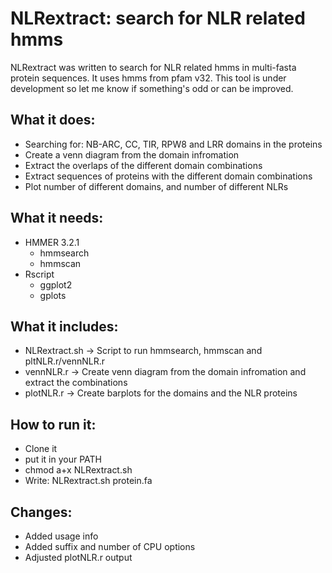 # NLRextract: search for NLR related hmms

NLRextract was written to search for NLR related hmms in multi-fasta protein
sequences. It uses hmms from pfam v32. This tool is under development so let me know if something's odd or can be improved.

## What it does:

- Searching for: NB-ARC, CC, TIR, RPW8 and LRR domains in the proteins
- Create a venn diagram from the domain infromation
- Extract the overlaps of the different domain combinations
- Extract sequences of proteins with the different domain combinations
- Plot number of different domains, and number of different NLRs

## What it needs:

- HMMER 3.2.1
  - hmmsearch
  - hmmscan
- Rscript
  - ggplot2
  - gplots

## What it includes:

- NLRextract.sh -> Script to run hmmsearch, hmmscan and pltNLR.r/vennNLR.r
- vennNLR.r -> Create venn diagram from the domain infromation and extract the combinations
- plotNLR.r -> Create barplots for the domains and the NLR proteins

## How to run it:

- Clone it
- put it in your PATH
- chmod a+x NLRextract.sh
- Write: NLRextract.sh protein.fa

## Changes:

- Added usage info
- Added suffix and number of CPU options
- Adjusted plotNLR.r output
